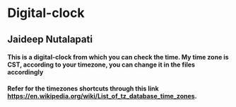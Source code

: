 # Digital-clock
## Jaideep Nutalapati

#### This is a digital-clock from which you can check the time. My time zone is CST, according to your timezone, you can change it in the files accordingly
#### Refer for the timezones shortcuts through this link https://en.wikipedia.org/wiki/List_of_tz_database_time_zones.
